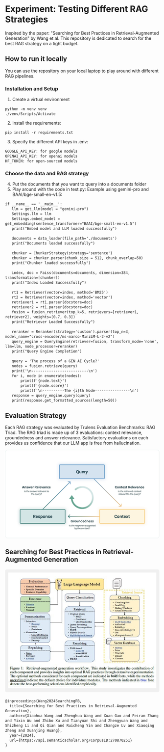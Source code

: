 # Experiment: Testing Different RAG Strategies
Inspired by the paper: "Searching for Best Practices in Retrieval-Augmented Generation" by Wang et al. This repository is dedicated to search for the best RAG strategy on a tight budget.

## How to run it locally
You can use the repository on your local laptop to play around with different RAG pipelines.

### Installation and Setup
1. Create a virtual environment
```
python -m venv venv
./venv/Scripts/Activate
```
2. Install the requirements:
 ```
pip install -r requirements.txt
```
3. Specify the different API keys in .env:
 ```
GOOGLE_API_KEY: for google models
OPENAI_API_KEY: for openai models
HF_TOKEN: for open-sourced models
```
### Choose the data and RAG strategy
4. Put the documents that you want to query into a documents folder
5. Play around with the code in test.py:
   Example using gemini-pro and BAAI/bge-small-en-v1.5:
 ```
if __name__ == '__main__':
    llm = get_llm(model = "gemini-pro")
    Settings.llm = llm
    Settings.embed_model = get_embedding(sentence_transformer="BAAI/bge-small-en-v1.5")
    print("Embed model and LLM loaded successfully")
    
    documents = data_loader(file_path='./documents')
    print("Documents loaded successfully")
    
    chunker = ChunkerStrategy(strategy='sentence')
    chunker = chunker.parser(chunk_size = 512, chunk_overlap=50)
    print("Chunker loaded successfully")
    
    index, doc = Faiss(documents=documents, dimension=384, transformation=[chunker])
    print("Index Loaded Successfully")
    
    rt1 = Retriever(vector=index, method='BM25')
    rt2 = Retriever(vector=index, method='vector')
    retriever1 = rt1.parser(docstore=doc)
    retriever2 = rt1.parser(docstore=doc)
    fusion = fusion_retriever(top_k=5, retrievers=[retriever1, retriever2], weights=[0.7, 0.3])
    print("Retriever Loaded Successfully")
    
    reranker = Reranker(strategy='custom').parser(top_n=3, model_name="cross-encoder/ms-marco-MiniLM-L-2-v2")
    query_engine = QueryEngine(retriever=fusion, transform_mode='none', llm=llm, node_processor=reranker)
    print("Query Engine Completion")
    
    query = 'The process of a GEN AI Cycle?'
    nodes = fusion.retrieve(query)
    print('\n--------------------------\n')
    for i, node in enumerate(nodes):
        print(f'{node.text}')
        print(f'{node.score}')
        print(f'\n----------The {i}th Node----------------\n')
    response = query_engine.query(query)
    print(response.get_formatted_sources(length=50))    
```

## Evaluation Strategy
Each RAG strategy was evaluated by Trulens Evaluation Benchmarks: RAG Triad. The RAG triad is made up of 3 evaluations: context relevance, groundedness and answer relevance. Satisfactory evaluations on each provides us confidence that our LLM app is free from hallucination.

![rag_triad](rag_evaluation.jpg)

## Searching for Best Practices in Retrieval-Augmented Generation
<div align="center" style="margin-top: 20px; margin-bottom: 20px; padding: 10px; background-color: #f0f0f0; border-radius: 5px;">
  <img src="quick_read.jpg" alt="Paper Description">
</div>

```
@inproceedings{Wang2024SearchingFB,
  title={Searching for Best Practices in Retrieval-Augmented Generation},
  author={Xiaohua Wang and Zhenghua Wang and Xuan Gao and Feiran Zhang and Yixin Wu and Zhibo Xu and Tianyuan Shi and Zhengyuan Wang and Shizheng Li and Qi Qian and Ruicheng Yin and Changze Lv and Xiaoqing Zheng and Xuanjing Huang},
  year={2024},
  url={https://api.semanticscholar.org/CorpusID:270870251}
}
```
